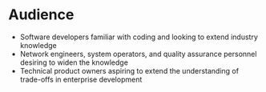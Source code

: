 # Audience

* Software developers familiar with coding and looking to extend industry knowledge 
* Network engineers, system operators, and quality assurance personnel desiring to widen the knowledge
* Technical product owners aspiring to extend the understanding of trade-offs in enterprise development